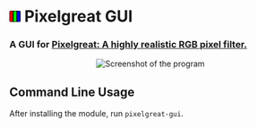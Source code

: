 # <img src="https://raw.githubusercontent.com/nimaid/pixelgreat-gui/main/src/pixelgreat_gui/resources/icon.png?raw=true" height="20px" alt="Pixelgreat"/> Pixelgreat GUI
### A GUI for [Pixelgreat: A highly realistic RGB pixel filter.](https://pypi.org/project/pixelgreat/)

<p align="center"><img src="https://raw.githubusercontent.com/nimaid/pixelgreat-gui/main/docs/example.png?raw=true" width="800px" alt="Screenshot of the program"/></p>

## Command Line Usage
After installing the module, run `pixelgreat-gui`.

